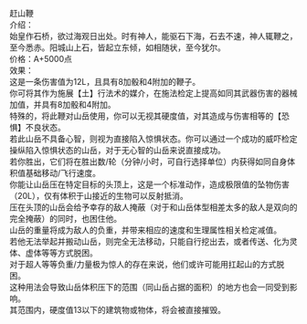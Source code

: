 <title>赶山鞭</title>
<meta name="GENERATOR" content="WinCHM">
<meta http-equiv="Content-Type" content="text/html; charset=gb2312">
<br>赶山鞭
<br>介绍：
<br>        始皇作石桥，欲过海观日出处。时有神人，能驱石下海，石去不速，神人辄鞭之，至今悉赤。阳城山上石，皆起立东倾，如相随状，至今犹尔。
<br>价格：A+5000点
<br>效果：
<br>        这是一条伤害值为12L，且具有8加骰和4附加的鞭子。
<br>        你可将其作为施展【土】行法术的媒介，在施法检定上提高如同其武器伤害的器械加值，并具有8加骰和4附加。
<br>        特殊的，将此鞭对山岳使用，你可以无视其硬度值，对其造成与伤害相等的【恐惧】不良状态。
<br>        若此山岳不具备心智，则视为直接陷入惊惧状态。你可以通过一个成功的威吓检定操纵陷入惊惧状态的山岳，对于无心智的山岳来说直接成功。
<br>	若你胜出，它们将在胜出数/轮（分钟/小时，可自行选择单位）内获得如同自身体积值基础移动/飞行速度。 
<br>        你能让山岳压在特定目标的头顶上，这是一个标准动作，造成极限值的坠物伤害（20L），仅有体积于山接近的生物可以反射抵消。
<br>        压在头顶的山岳会给予幸存的敌人掩蔽（对于和山岳体型相差太多的敌人是双向的完全掩蔽）的同时，也困住他。
<br>        山岳的重量将成为敌人的负重，并带来相应的速度和生理属性相关检定减值。
<br>	若他无法举起并搬动山岳，则完全无法移动，只能自行挖出去，或者传送、化为灵体、虚体等等方式脱困。
<br>        对于超人等等负重/力量极为惊人的存在来说，他们或许可能用扛起山的方式脱困。
<br>       这种用法会导致山岳体积压下的范围（同山岳占据的面积）的地方也会一同受到影响。
<br>       其范围内，硬度值13以下的建筑物或物体，将会被直接摧毁。
<br>